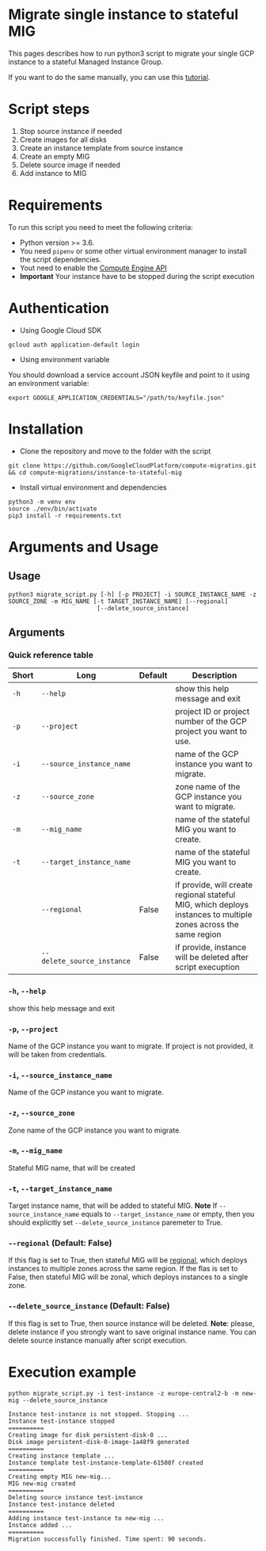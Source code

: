 # Migrate single instance to stateful MIG

This pages describes how to run python3 script to migrate your single GCP instance to a stateful Managed Instance Group.

If you want to do the same manually, you can use this [tutorial](https://cloud.google.com/compute/docs/tutorials/migrate-workload-to-stateful-mig).

# Script steps
1. Stop source instance if needed
2. Create images for all disks
3. Create an instance template from source instance
4. Create an empty MIG
5. Delete source image if needed
6. Add instance to MIG

# Requirements

To run this script you need to meet the following criteria:

* Python version >= 3.6.
* You need `pipenv` or some other virtual environment manager to install the script dependencies.
* Yout need to enable the [Compute Engine API](https://cloud.google.com/compute/)
* **Important** Your instance have to be stopped during the script execution

# Authentication

* Using Google Cloud SDK

```
gcloud auth application-default login
```

* Using environment variable

You should download a service account JSON keyfile and point to it using an environment variable:

```
export GOOGLE_APPLICATION_CREDENTIALS="/path/to/keyfile.json"
```

# Installation

* Clone the repository and move to the folder with the script

```
git clone https://github.com/GoogleCloudPlatform/compute-migratins.git && cd compute-migrations/instance-to-stateful-mig
```

* Install virtual environment and dependencies

```
python3 -m venv env
source ./env/bin/activate
pip3 install -r requirements.txt
```

# Arguments and Usage
## Usage
```
python3 migrate_script.py [-h] [-p PROJECT] -i SOURCE_INSTANCE_NAME -z SOURCE_ZONE -m MIG_NAME [-t TARGET_INSTANCE_NAME] [--regional]
                         [--delete_source_instance]
```

## Arguments
### Quick reference table
|Short|Long                       |Default                     |Description
|-----|---------------------------|----------------------------|----------------------------------------
|`-h` |`--help`                   |                            |show this help message and exit
|`-p` |`--project`                |                            |project ID or project number of the GCP project you want to use.
|`-i` |`--source_instance_name`   |                            |name of the GCP instance you want to migrate.
|`-z` |`--source_zone`            |                            |zone name of the GCP instance you want to migrate.
|`-m` |`--mig_name`               |                            |name of the stateful MIG you want to create.
|`-t` |`--target_instance_name`   |                            |name of the stateful MIG you want to create.
|     |`--regional`               | False                      |if provide, will create regional stateful MIG, which deploys instances to multiple zones across the same region
|     |`--delete_source_instance` | False                      |if provide, instance will be deleted after script execuption

### `-h`, `--help`
show this help message and exit

### `-p`, `--project`
Name of the GCP instance you want to migrate. If project is not provided, it will be taken from credentials.

### `-i`, `--source_instance_name`
Name of the GCP instance you want to migrate.

### `-z`, `--source_zone`
Zone name of the GCP instance you want to migrate.

### `-m`, `--mig_name`
Stateful MIG name, that will be created

### `-t`, `--target_instance_name`
Target instance name, that will be added to stateful MIG.
**Note** If `--source_instance_name` equals to `--target_instance_name` or empty, then you should explicitly set `--delete_source_instance` paremeter to True.

### `--regional` (Default: False)
If this flag is set to True, then stateful MIG will be [regional](https://cloud.google.com/compute/docs/instance-groups/regional-migs), which deploys instances to multiple zones across the same region. If the flas is set to False, then stateful MIG will be zonal, which deploys instances to a single zone.


### `--delete_source_instance` (Default: False)
If this flag is set to True, then source instance will be deleted. 
**Note**: please, delete instance if you strongly want to save original instance name. You can delete source instance manually after script execution.

# Execution example
```
python migrate_script.py -i test-instance -z europe-central2-b -m new-mig --delete_source_instance

Instance test-instance is not stopped. Stopping ...
Instance test-instance stopped
==========
Creating image for disk persistent-disk-0 ...
Disk image persistent-disk-0-image-1a48f9 generated
==========
Creating instance template ...
Instance template test-instance-template-61508f created
==========
Creating empty MIG new-mig...
MIG new-mig created
==========
Deleting source instance test-instance
Instance test-instance deleted
==========
Adding instance test-instance to new-mig ...
Instance added ...
==========
Migration successfully finished. Time spent: 90 seconds.
```